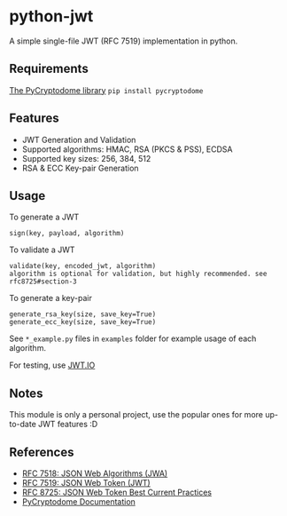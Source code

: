 # python-jwt

A simple single-file JWT (RFC 7519) implementation in python.

Requirements
------------

[The PyCryptodome library](https://pypi.org/project/pycryptodome/) 
```pip install pycryptodome```

Features
--------

- JWT Generation and Validation
- Supported algorithms: HMAC, RSA (PKCS & PSS), ECDSA
- Supported key sizes: 256, 384, 512
- RSA & ECC Key-pair Generation 

Usage
-----

To generate a JWT
```
sign(key, payload, algorithm)
```

To validate a JWT
```
validate(key, encoded_jwt, algorithm)
algorithm is optional for validation, but highly recommended. see rfc8725#section-3
```

To generate a key-pair
```
generate_rsa_key(size, save_key=True)
generate_ecc_key(size, save_key=True)
```

See `*_example.py` files in `examples` folder for example usage of each algorithm.

For testing, use [JWT.IO](https://jwt.io/)

Notes
-----

This module is only a personal project, use the popular ones for more up-to-date JWT features :D

References
----------

- [RFC 7518: JSON Web Algorithms (JWA)](https://datatracker.ietf.org/doc/html/rfc7518)
- [RFC 7519: JSON Web Token (JWT)](https://datatracker.ietf.org/doc/html/rfc7519)
- [RFC 8725: JSON Web Token Best Current Practices](https://datatracker.ietf.org/doc/html/rfc8725)
- [PyCryptodome Documentation](https://pycryptodome.readthedocs.io/en/latest/index.html)
